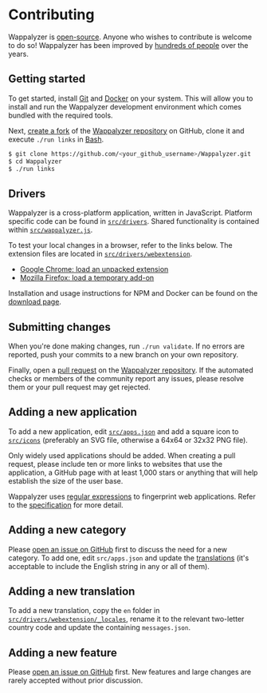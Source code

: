 # Contributing

Wappalyzer is [open-source](https://github.com/AliasIO/Wappalyzer/blob/master/LICENSE). Anyone who wishes to contribute is welcome to do so! Wappalyzer has been improved by [hundreds of people](https://github.com/AliasIO/Wappalyzer/graphs/contributors) over the years.

## Getting started

To get started, install [Git](https://git-scm.com/) and [Docker](https://www.docker.com/) on your system. This will allow you to install and run the Wappalyzer development environment which comes bundled with the required tools.

Next, [create a fork](https://help.github.com/articles/fork-a-repo/) of the [Wappalyzer repository](https://github.com/AliasIO/Wappalyzer) on GitHub, clone it and execute `./run links` in [Bash](https://en.wikipedia.org/wiki/Bash_(Unix_shell)).

``` sh
$ git clone https://github.com/<your_github_username>/Wappalyzer.git
$ cd Wappalyzer
$ ./run links
```

## Drivers

Wappalyzer is a cross-platform application, written in JavaScript. Platform specific code can be found in [`src/drivers`](https://github.com/AliasIO/Wappalyzer/tree/master/src/drivers). Shared functionality is contained within [`src/wappalyzer.js`](https://github.com/AliasIO/Wappalyzer/blob/master/src/wappalyzer.js).

To test your local changes in a browser, refer to the links below. The extension files are located in [`src/drivers/webextension`](https://github.com/AliasIO/Wappalyzer/tree/master/src/drivers/webextension).

* [Google Chrome: load an unpacked extension](https://developer.chrome.com/extensions/getstarted#unpacked)
* [Mozilla Firefox: load a temporary add-on](https://developer.mozilla.org/en-US/Add-ons/WebExtensions/Temporary_Installation_in_Firefox)

Installation and usage instructions for NPM and Docker can be found on the [download page](https://www.wappalyzer.com/download).

## Submitting changes

When you're done making changes, run `./run validate`. If no errors are reported, push your commits to a new branch on your own repository.

Finally, open a [pull request](https://help.github.com/articles/about-pull-requests/) on the [Wappalyzer repository](https://github.com/AliasIO/Wappalyzer/pulls). If the automated checks or members of the community report any issues, please resolve them or your pull request may get rejected.

## Adding a new application

To add a new application, edit [`src/apps.json`](https://github.com/AliasIO/Wappalyzer/blob/master/src/apps.json) and add a square icon to [`src/icons`](https://github.com/AliasIO/Wappalyzer/tree/master/src/icons) (preferably an SVG file, otherwise a 64x64 or 32x32 PNG file).

Only widely used applications should be added. When creating a pull request, please include ten or more links to websites that use the application, a GitHub page with at least 1,000 stars or anything that will help establish the size of the user base.

Wappalyzer uses [regular expressions](https://developer.mozilla.org/en-US/docs/Web/JavaScript/Guide/Regular_Expressions) to fingerprint web applications. Refer to the [specification](/dev/specification) for more detail.

## Adding a new category

Please [open an issue on GitHub](https://github.com/AliasIO/Wappalyzer/issues) first to discuss the need for a new category. To add one, edit `src/apps.json` and update the [translations](https://github.com/AliasIO/Wappalyzer/tree/master/src/drivers/webextension/_locales) (it's acceptable to include the English string in any or all of them).

## Adding a new translation

To add a new translation, copy the `en` folder in [`src/drivers/webextension/_locales`](https://github.com/AliasIO/Wappalyzer/tree/master/src/drivers/webextension/_locales), rename it to the relevant two-letter country code and update the containing `messages.json`.

## Adding a new feature

Please [open an issue on GitHub](https://github.com/AliasIO/Wappalyzer/issues) first. New features and large changes are rarely accepted without prior discussion.
